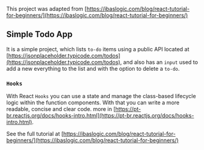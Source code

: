 This project was adapted from [https://ibaslogic.com/blog/react-tutorial-for-beginners/](https://ibaslogic.com/blog/react-tutorial-for-beginners/)

## Simple Todo App

It is a simple project, which lists `to-do` items using a public API located at [https://jsonplaceholder.typicode.com/todos](https://jsonplaceholder.typicode.com/todos), and also has an `input` used to add a new everything to the list and with the option to delete a `to-do`.


### `Hooks`

With React `Hooks` you can use a state and manage the class-based lifecycle logic within the function components. With that you can write a more readable, concise and clear code.
more in [https://pt-br.reactjs.org/docs/hooks-intro.html](https://pt-br.reactjs.org/docs/hooks-intro.html).

See the full tutorial at [https://ibaslogic.com/blog/react-tutorial-for-beginners/](https://ibaslogic.com/blog/react-tutorial-for-beginners/)


